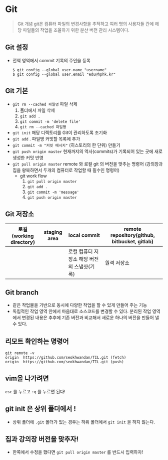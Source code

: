 # Git

> Git 개념 git은 컴퓨터 파일의 변경사항을 추적하고 여러 명의 사용자들 간에 해당 파일들의 작업을 조율하기 위한 분산 버전 관리 시스템이다.

## Git 설정

- 전역 영역에서 commit 기록의 주인을 등록

  ```
  $ git config --global user.name "username"
  $ git config --global user.email "edu@hphk.kr"
  ```

## Git 기본

- `git rm --cached 파일명` 파일 삭제
  1. 폴더에서 파일 삭제
  2. `git add .`
  3. `git commit -m 'delete file'`
  4. `git rm --cached 파일명`
- `git init` 해당 디렉토리를 Git이 관리하도록 초기화
- `git add` . 파일명 커밋할 목록에 추가
- `git commit -m "커밋 메시지"` (히스토리의 한 단위) 만들기
- `git push origin master` 현재까지의 역사(commits)가 기록되어 있는 곳에 새로 생성한 커밋 반영
- `git pull origin master` remote 와 로컬 git 의 버전을 맞추는 명령어 (강의장과 집을 왕복하면서 두개의 컴퓨터로 작업할 때 필수인 명령어)
  - git work flow
    1. `git pull origin master`
    2. `git add .`
    3. `git commit -m 'message'`
    4. `git push origin master`

## Git 저장소

| 로컬(working directory) | staging area | local commit                                | remote repository(github, bitbucket, gitlab) |
| ----------------------- | ------------ | ------------------------------------------- | -------------------------------------------- |
|                         |              | 로컬 컴퓨터 저장소 해당 버전의 스냅샷(기록) | 원격 저장소                                  |

## Git branch

- 같은 작업물을 기반으로 동시에 다양한 작업을 할 수 있게 만들어 주는 기능
- 독립적인 작업 영역 안에서 마음대로 소스코드를 변경할 수 있다. 분리된 작업 영역에서 변경된 내용은 추후에 기존 버전과 비교해서 새로운 하나의 버전을 만들어 낼 수 있다.

## 리모트 확인하는 명령어

```
git remote -v
origin  https://github.com/seokhwandan/TIL.git (fetch)
origin  https://github.com/seokhwandan/TIL.git (push)
```

## vim을 나가려면

`esc` 를 누르고 `:q` 를 누르면 된다!

## git init 은 상위 폴더에서 !

- 상위 폴더에 `.git` 폴더가 있는 경우는 하위 폴더에서 `git init` 을 하지 않는다.

## 집과 강의장 버전을 맞추자!

- 한쪽에서 수정을 했다면 `git pull origin master` 를 반드시 입력하자!